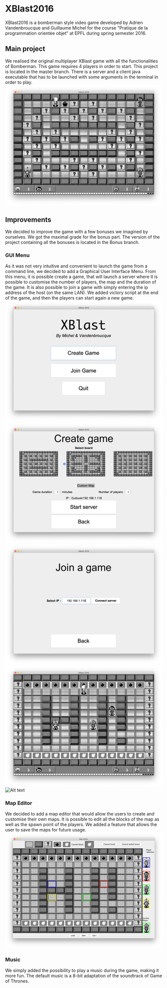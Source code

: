 # XBlast2016
XBlast2016 is a bomberman style video game developed by Adrien Vandenbroucque and Guillaume Michel for the course "Pratique de la programmation orientée objet" at EPFL during spring semester 2016. 
## Main project
We realised the original multiplayer XBlast game with all the functionalities of Bomberman. This game requires 4 players in order to start. This project is located in the master branch. There is a server and a client java executable that has to be launched with some arguments in the terminal in order to play. 
![Alt text](/screenshots/normal_game.png?raw=true "")
## Improvements 
We decided to improve the game with a few bonuses we imagined by ourselves. We got the maximal grade for the bonus part. The version of the project containing all the bonuses is located in the Bonus branch.
### GUI Menu
As it was not very intuitive and convenient to launch the game from a command line, we decided to add a Graphical User Interface Menu. From this menu, it is possible create a game, that will launch a server where it is possible to customise the number of players, the map and the duration of the game. It is also possible to join a game with simply entering the ip address of the host (on the same LAN). We added victory script at the end of the game, and then the players can start again a new game.
![Alt text](/screenshots/start_screen.png?raw=true "")
![Alt text](/screenshots/create_game.png?raw=true "")
![Alt text](/screenshots/join_screen.png?raw=true "")
![Alt text](/screenshots/custom_game.png?raw=true "")
![Alt text](/screenshots/end_game.png?raw=true "")
### Map Editor
We decided to add a map editor that would allow the users to create and customise their own maps. It is possible to edit all the blocks of the map as well as the spawn point of the players. We added a feature that allows the user to save the maps for future usage. 
![Alt text](/screenshots/map_editor.png?raw=true "")
### Music
We simply added the possibility to play a music during the game, making it more fun. The default music is a 8-bit adaptation of the soundtrack of Game of Thrones. 
